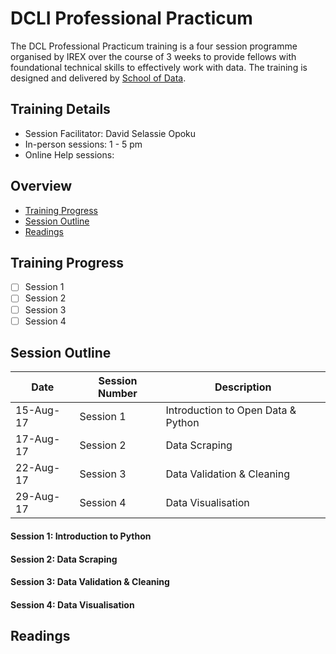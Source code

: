 # DCLI Professional Practicum
The DCL Professional Practicum training is a four session programme organised by IREX over the course of 3 weeks to provide fellows with foundational technical skills to effectively work with data. The training is designed and delivered by [School of Data](https://www.schoolofdata.org).

## Training Details
- Session Facilitator: David Selassie Opoku
- In-person sessions: 1 - 5 pm
- Online Help sessions:

## Overview
- [Training Progress](#training-in-progress)
- [Session Outline](#session-outline)
- [Readings](#readings)

## Training Progress
- [ ] Session 1
- [ ] Session 2
- [ ] Session 3
- [ ] Session 4

## Session Outline
Date | Session Number | Description
------ | ------------- | -----------
15-Aug-17 | Session 1 | Introduction to Open Data & Python
17-Aug-17 | Session 2 | Data Scraping
22-Aug-17 | Session 3 | Data Validation & Cleaning
29-Aug-17 | Session 4 | Data Visualisation


#### Session 1: Introduction to Python

#### Session 2: Data Scraping

#### Session 3: Data Validation & Cleaning

#### Session 4: Data Visualisation

## Readings
